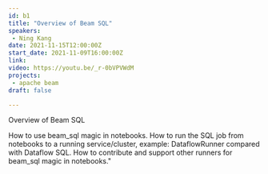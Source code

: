 ```yaml
---
id: b1
title: "Overview of Beam SQL"
speakers:
 - Ning Kang
date: 2021-11-15T12:00:00Z
start_date: 2021-11-09T16:00:00Z
link:  
video: https://youtu.be/_r-0bVPVWdM
projects: 
 - apache beam
draft: false

---
```


Overview of Beam SQL

How to use beam_sql magic in notebooks. How to run the SQL job from notebooks to a running service/cluster, example: DataflowRunner compared with Dataflow SQL. How to contribute and support other runners for beam_sql magic in notebooks."
